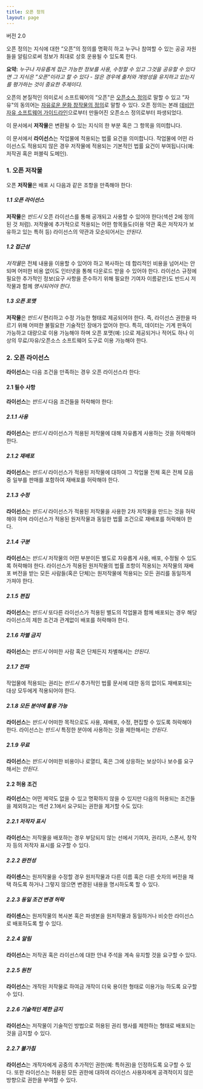 ```yaml
---
title: 오픈 정의
layout: page
---
```


버전 2.0

오픈 정의는 지식에 대한 ”오픈”의 정의를 명확히 하고 누구나 참여할 수 있는 공공 자원들을 알림으로써 정보가 최대로 상호 운용될 수 있도록 한다.

**요약:** *누구나 자유롭게 접근 가능한 정보를 사용, 수정할 수 있고 그것을 공유할 수 있다면 그 지식은 ”오픈"이라고 할 수 있다 - 많은 경우에 출처와 개방성을 유지하고 있는지를 평가하는 것이 중요한 주제이다.*

오픈의 본질적인 의미로서 소프트웨어의 ”오픈"은 [오픈소스 정의](http://www.opensource.org/docs/osd)로 말할 수 있고 ”자유"의 동의어는 [자유로운 문화 창작물의 정의](http://freedomdefined.org)로 말할 수 있다. 오픈 정의는 본래 [데비안 자유 소프트웨어 가이드라인](http://www.debian.org/social_contract)으로부터 만들어진 오픈소스 정의로부터 파생되었다.

이 문서에서 **저작물**은 변환될 수 있는 지식의 한 부분 혹은 그 항목을 의미합니다.

이 문서에서 **라이선스**는 작업물에 적용되는 법률 요건을 의미합니다. 작업물에 어떤 라이선스도 적용되지 않은 경우 저작물에 적용되는 기본적인 법률 요건이 부여됩니다(예: 저작권 혹은 퍼블릭 도메인).

### 1. 오픈 저작물

오픈 **저작물**은 배포 시 다음과 같은 조항을 만족해야 한다:

##### 1.1 오픈 라이선스

**저작물**은 *반드시* 오픈 라이선스를 통해 공개되고 사용할 수 있어야 한다(섹션 2에 정의된 것 처럼). 저작물에 추가적으로 적용되는 어떤 항목들도(이용 약관 혹은 저작자가 보유하고 있는 특허 등) 라이선스의 약관과 모순되어서는 *안된다*.

##### 1.2 접근성

*저작물*은 전체 내용을 이용할 수 있어야 하고 복사하는 데 합리적인 비용을 넘어서는 안되며 어떠한 비용 없이도 인터넷을 통해 다운로드 받을 수 있어야 한다. 라이선스 규정에 필요한 추가적인 정보(요구 사항을 준수하기 위해 필요한 기여자 이름같은)도 반드시 저작물과 함께 *명시되어야 한다*.

##### 1.3 오픈 포맷

**저작물**은 *반드시* 편리하고 수정 가능한 형태로 제공되어야 한다. 즉, 라이선스 권한을 따르기 위해 어떠한 불필요한 기술적인 장애가 없어야 한다. 특히, 데이터는 기계 판독이 가능하고 대량으로 이용 가능해야 하며 오픈 포맷(예: )으로 제공되거나 적어도 하나 이상의 무료/자유/오픈소스 소프트웨어 도구로 이용 가능해야 한다.

### 2. 오픈 라이선스

**라이선스**는 다음 조건을 만족하는 경우 오픈 라이선스라 한다:

#### 2.1 필수 사항

**라이선스**는 *반드시* 다음 조건들을 허락해야 한다:

##### 2.1.1 사용

**라이선스**는 *반드시* 라이선스가 적용된 저작물에 대해 자유롭게 사용하는 것을 허락해야 한다.

##### 2.1.2 재배포

**라이선스**는 *반드시* 라이선스가 적용된 저작물에 대하여 그 작업물 전체 혹은 전체 모음 중 일부를 판매를 포함하여 재배포를 허락해야 한다.

##### 2.1.3 수정

**라이선스**는 *반드시* 라이선스가 적용된 저작물을 사용한 2차 저작물을 만드는 것을 허락해야 하며 라이선스가 적용된 원저작물과 동일한 법률 조건으로 재배포를 허락해야 한다.

##### 2.1.4 구분

**라이선스**는 *반드시* 저작물의 어떤 부분이든 별도로 자유롭게 사용, 배포, 수정될 수 있도록 허락해야 한다. 라이선스가 적용된 원저작물의 법률 조항이 적용되는 저작물의 재배포 버전을 받는 모든 사람들(혹은 단체)는 원저작물에 적용되는 모든 권리를 동일하게 가져야 한다.

##### 2.1.5 편집

**라이선스**는 *반드시* 또다른 라이선스가 적용된 별도의 작업물과 함께 배포되는 경우 해당 라이선스의 제한 조건과 관계없이 배포를 허락해야 한다.

##### 2.1.6 차별 금지

**라이선스**는 *반드시* 어떠한 사람 혹은 단체든지 차별해서는 *안된다*.

##### 2.1.7 전파

작업물에 적용되는 권리는 *반드시* 추가적인 법률 문서에 대한 동의 없이도 재배포되는 대상 모두에게 적용되어야 한다.

##### 2.1.8 모든 분야에 활용 가능

**라이선스**는 *반드시* 어떠한 목적으로도 사용, 재배포, 수정, 편집할 수 있도록 허락해야 한다. 라이선스는 *반드시* 특정한 분야에 사용하는 것을 제한해서는 *안된다*.

##### 2.1.9 무료

**라이선스**는 *반드시* 어떠한 비용이나 로열티, 혹은 그에 상응하는 보상이나 보수를 요구해서는 *안된다*.

#### 2.2 허용 조건

**라이선스**는 어떤 제약도 없을 수 있고 명확하지 않을 수 있지만 다음의 허용되는 조건들을 제외하고는 섹션 2.1에서 요구되는 권한을 제거할 수도 있다:

##### 2.2.1 저작자 표시

**라이선스**는 저작물을 배포하는 경우 부담되지 않는 선에서 기여자, 권리자, 스폰서, 창작자 등의 저작자 표시를 요구할 수 있다.

##### 2.2.2 완전성

**라이센스**는 원저작물을 수정할 경우 원저작물과 다른 이름 혹은 다른 숫자의 버전을 채택 하도록 하거나 그렇지 않으면 변경된 내용을 명시하도록 할 수 있다.

##### 2.2.3 동일 조건 변경 허락

**라이센스**는 원저작물의 복사본 혹은 파생본을 원저작물과 동일하거나 비슷한 라이선스로 배포하도록 할 수 있다.

##### 2.2.4 알림

**라이선스**는 저작권 혹은 라이선스에 대한 안내 주석을 계속 유지할 것을 요구할 수 있다.

##### 2.2.5 원천

**라이선스**는 개작된 저작물로 하여금 개작이 더욱 용이한 형태로 이용가능 하도록 요구할 수 있다.

##### 2.2.6 기술적인 제한 금지

**라이선스**는 저작물이 기술적인 방법으로 허용된 권리 행사를 제한하는 형태로 배포되는 것을 금지할 수 있다.

##### 2.2.7 불가침

**라이선스**는 개작자에게 공중의 추가적인 권한(예: 특허권)을 인정하도록 요구할 수 있다. 또한 라이선스는 허용된 모든 권한에 대하여 라이선스 사용자에게 공격적이지 않은 방향으로 권한을 부여할 수 있다.
